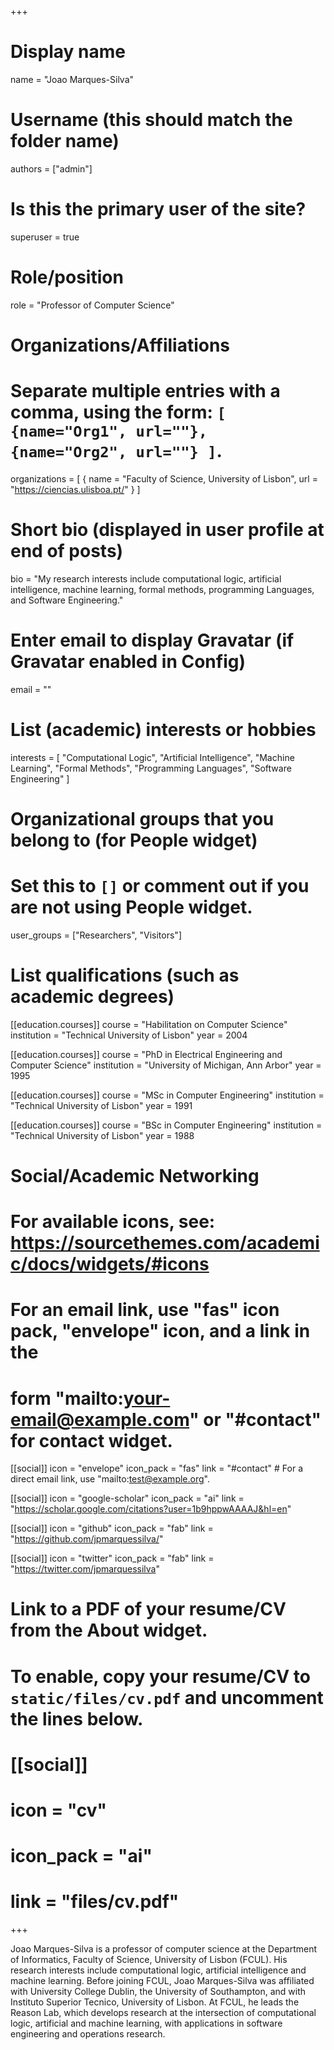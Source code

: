 +++
# Display name
name = "Joao Marques-Silva"

# Username (this should match the folder name)
authors = ["admin"]

# Is this the primary user of the site?
superuser = true

# Role/position
role = "Professor of Computer Science"

# Organizations/Affiliations
#   Separate multiple entries with a comma, using the form: `[ {name="Org1", url=""}, {name="Org2", url=""} ]`.
organizations = [ { name = "Faculty of Science, University of Lisbon", url = "https://ciencias.ulisboa.pt/" } ]

# Short bio (displayed in user profile at end of posts)
bio = "My research interests include computational logic, artificial intelligence, machine learning, formal methods, programming Languages, and Software Engineering."

# Enter email to display Gravatar (if Gravatar enabled in Config)
email = ""

# List (academic) interests or hobbies
interests = [
  "Computational Logic",
  "Artificial Intelligence",
  "Machine Learning",
  "Formal Methods",
  "Programming Languages",
  "Software Engineering"
]

# Organizational groups that you belong to (for People widget)
#   Set this to `[]` or comment out if you are not using People widget.
user_groups = ["Researchers", "Visitors"]

# List qualifications (such as academic degrees)
[[education.courses]]
  course = "Habilitation on Computer Science"
  institution = "Technical University of Lisbon"
  year = 2004

[[education.courses]]
  course = "PhD in Electrical Engineering and Computer Science"
  institution = "University of Michigan, Ann Arbor"
  year = 1995

[[education.courses]]
  course = "MSc in Computer Engineering"
  institution = "Technical University of Lisbon"
  year = 1991

[[education.courses]]
  course = "BSc in Computer Engineering"
  institution = "Technical University of Lisbon"
  year = 1988

# Social/Academic Networking
# For available icons, see: https://sourcethemes.com/academic/docs/widgets/#icons
#   For an email link, use "fas" icon pack, "envelope" icon, and a link in the
#   form "mailto:your-email@example.com" or "#contact" for contact widget.

[[social]]
  icon = "envelope"
  icon_pack = "fas"
  link = "#contact"  # For a direct email link, use "mailto:test@example.org".

[[social]]
  icon = "google-scholar"
  icon_pack = "ai"
  link = "https://scholar.google.com/citations?user=1b9hppwAAAAJ&hl=en"

[[social]]
  icon = "github"
  icon_pack = "fab"
  link = "https://github.com/jpmarquessilva/"

[[social]]
  icon = "twitter"
  icon_pack = "fab"
  link = "https://twitter.com/jpmarquessilva"

# Link to a PDF of your resume/CV from the About widget.
# To enable, copy your resume/CV to `static/files/cv.pdf` and uncomment the lines below.
# [[social]]
#   icon = "cv"
#   icon_pack = "ai"
#   link = "files/cv.pdf"

+++

Joao Marques-Silva is a professor of computer science at the Department of Informatics, Faculty of Science, University of Lisbon (FCUL). His research interests include computational logic, artificial intelligence and machine learning. Before joining FCUL, Joao Marques-Silva was affiliated with University College Dublin, the University of Southampton, and with Instituto Superior Tecnico, University of Lisbon. At FCUL, he leads the Reason Lab, which develops research at the intersection of computational logic, artificial and machine learning, with applications in software engineering and operations research.
